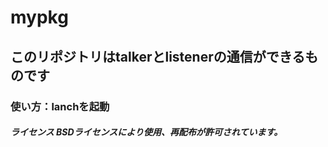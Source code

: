 # mypkg
## このリポジトリはtalkerとlistenerの通信ができるものです
### 使い方：lanchを起動
#### 
##### ライセンス   BSDライセンスにより使用、再配布が許可されています。
